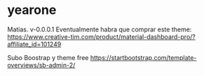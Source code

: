 # yearone

Matias. v-0.0.0.1
Eventualmente habra que comprar este theme: https://www.creative-tim.com/product/material-dashboard-pro/?affiliate_id=101249

Subo Boostrap y theme free https://startbootstrap.com/template-overviews/sb-admin-2/
